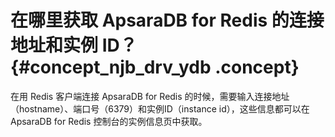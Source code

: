 # 在哪里获取 ApsaraDB for Redis 的连接地址和实例 ID？ {#concept_njb_drv_ydb .concept}

在用 Redis 客户端连接 ApsaraDB for Redis 的时候，需要输入连接地址（hostname）、端口号（6379）和实例ID（instance id），这些信息都可以在 ApsaraDB for Redis 控制台的实例信息页中获取。

